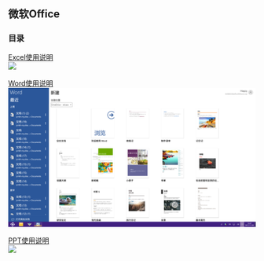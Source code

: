 ## 微软Office
### 目录
[Excel使用说明](../Office/Excel点此查看.md)  
![](../pic/soft/execl.png)

[Word使用说明](../Office/Word点此查看.md)  
![](../pic/soft/word2.png)

[PPT使用说明](../Office/PPT点此查看.md)  
![](../pic/soft/powerpoint.png)
